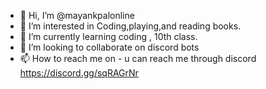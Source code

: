 - 👋 Hi, I’m @mayankpalonline
- 👀 I’m interested in Coding,playing,and reading books.
- 🌱 I’m currently learning coding , 10th class.
- 💞️ I’m looking to collaborate on discord bots
- 📫 How to reach me on - u can reach me through discord https://discord.gg/sqRAGrNr

<!---
mayankpalonline/mayankpalonline is a ✨ special ✨ repository because its `README.md` (this file) appears on your GitHub profile.
You can click the Preview link to take a look at your changes.
--->
